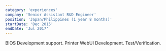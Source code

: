 ```yaml
---
category: 'experiences'
company: 'Senior Assistant R&D Engineer'
position: 'Japan/Philippines (1 year 8 months)'
startDate: 'Dec 2015'
endDate: 'Jul 2017'
---
```


BIOS Development support.
Printer WebUI Development. Test/Verification. 